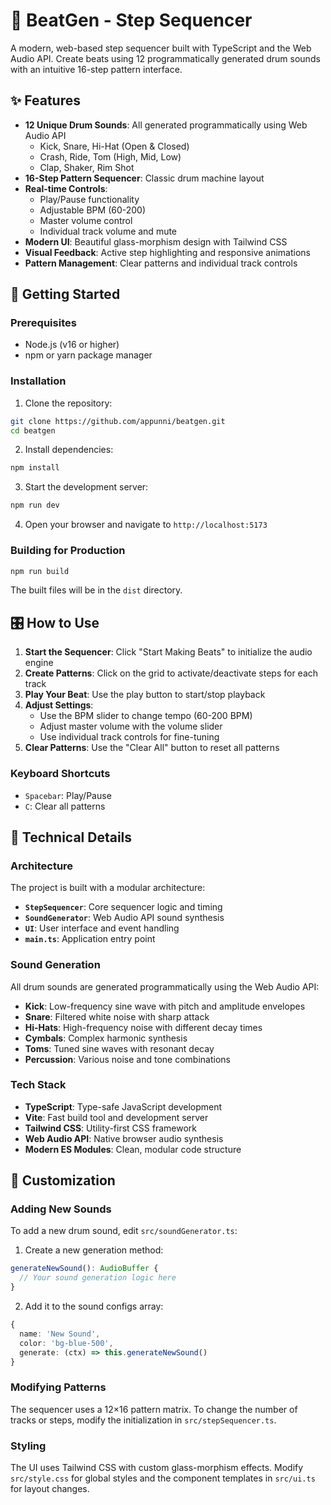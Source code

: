 # 🎵 BeatGen - Step Sequencer

A modern, web-based step sequencer built with TypeScript and the Web Audio API. Create beats using 12 programmatically generated drum sounds with an intuitive 16-step pattern interface.

## ✨ Features

- **12 Unique Drum Sounds**: All generated programmatically using Web Audio API
  - Kick, Snare, Hi-Hat (Open & Closed)
  - Crash, Ride, Tom (High, Mid, Low)
  - Clap, Shaker, Rim Shot
- **16-Step Pattern Sequencer**: Classic drum machine layout
- **Real-time Controls**: 
  - Play/Pause functionality
  - Adjustable BPM (60-200)
  - Master volume control
  - Individual track volume and mute
- **Modern UI**: Beautiful glass-morphism design with Tailwind CSS
- **Visual Feedback**: Active step highlighting and responsive animations
- **Pattern Management**: Clear patterns and individual track controls

## 🚀 Getting Started

### Prerequisites

- Node.js (v16 or higher)
- npm or yarn package manager

### Installation

1. Clone the repository:
```bash
git clone https://github.com/appunni/beatgen.git
cd beatgen
```

2. Install dependencies:
```bash
npm install
```

3. Start the development server:
```bash
npm run dev
```

4. Open your browser and navigate to `http://localhost:5173`

### Building for Production

```bash
npm run build
```

The built files will be in the `dist` directory.

## 🎛️ How to Use

1. **Start the Sequencer**: Click "Start Making Beats" to initialize the audio engine
2. **Create Patterns**: Click on the grid to activate/deactivate steps for each track
3. **Play Your Beat**: Use the play button to start/stop playback
4. **Adjust Settings**:
   - Use the BPM slider to change tempo (60-200 BPM)
   - Adjust master volume with the volume slider
   - Use individual track controls for fine-tuning
5. **Clear Patterns**: Use the "Clear All" button to reset all patterns

### Keyboard Shortcuts

- `Spacebar`: Play/Pause
- `C`: Clear all patterns

## 🔧 Technical Details

### Architecture

The project is built with a modular architecture:

- **`StepSequencer`**: Core sequencer logic and timing
- **`SoundGenerator`**: Web Audio API sound synthesis
- **`UI`**: User interface and event handling
- **`main.ts`**: Application entry point

### Sound Generation

All drum sounds are generated programmatically using the Web Audio API:

- **Kick**: Low-frequency sine wave with pitch and amplitude envelopes
- **Snare**: Filtered white noise with sharp attack
- **Hi-Hats**: High-frequency noise with different decay times
- **Cymbals**: Complex harmonic synthesis
- **Toms**: Tuned sine waves with resonant decay
- **Percussion**: Various noise and tone combinations

### Tech Stack

- **TypeScript**: Type-safe JavaScript development
- **Vite**: Fast build tool and development server
- **Tailwind CSS**: Utility-first CSS framework
- **Web Audio API**: Native browser audio synthesis
- **Modern ES Modules**: Clean, modular code structure

## 🎨 Customization

### Adding New Sounds

To add a new drum sound, edit `src/soundGenerator.ts`:

1. Create a new generation method:
```typescript
generateNewSound(): AudioBuffer {
  // Your sound generation logic here
}
```

2. Add it to the sound configs array:
```typescript
{
  name: 'New Sound',
  color: 'bg-blue-500',
  generate: (ctx) => this.generateNewSound()
}
```

### Modifying Patterns

The sequencer uses a 12×16 pattern matrix. To change the number of tracks or steps, modify the initialization in `src/stepSequencer.ts`.

### Styling

The UI uses Tailwind CSS with custom glass-morphism effects. Modify `src/style.css` for global styles and the component templates in `src/ui.ts` for layout changes.

